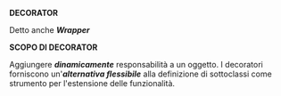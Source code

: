 **DECORATOR**

Detto anche ***Wrapper***

**SCOPO DI DECORATOR**

Aggiungere ***dinamicamente*** responsabilità a un oggetto. I decoratori forniscono un'***alternativa flessibile*** alla definizione di sottoclassi come strumento per l'estensione delle funzionalità.

